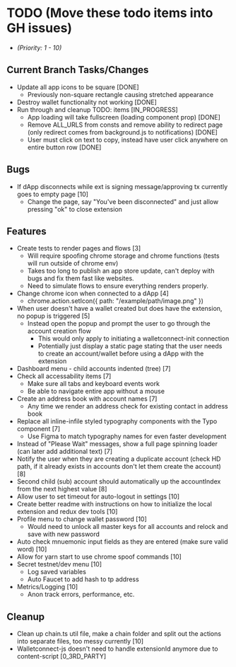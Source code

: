 # TODO (Move these todo items into GH issues)
* _(Priority: 1 - 10)_

## Current Branch Tasks/Changes
* Update all app icons to be square [DONE]
  - Previously non-square rectangle causing stretched appearance
* Destroy wallet functionality not working [DONE]
* Run through and cleanup TODO: items [IN_PROGRESS]
  - App loading will take fullscreen (loading component prop) [DONE]
  - Remove ALL_URLS from consts and remove ability to redirect page (only redirect comes from background.js to notifications) [DONE]
  - User must click on text to copy, instead have user click anywhere on entire button row [DONE]

## Bugs
* If dApp disconnects while ext is signing message/approving tx currently goes to empty page [10]
  - Change the page, say "You've been disconnected" and just allow pressing "ok" to close extension

## Features
* Create tests to render pages and flows [3]
  - Will require spoofing chrome storage and chrome functions (tests will run outside of chrome env)
  - Takes too long to publish an app store update, can't deploy with bugs and fix them fast like websites.
  - Need to simulate flows to ensure everything renders properly.
* Change chrome icon when connected to a dApp [4]
  - chrome.action.setIcon({ path: "/example/path/image.png" })
* When user doesn't have a wallet created but does have the extension, no popup is triggered [5]
  - Instead open the popup and prompt the user to go through the account creation flow
    - This would only apply to initiating a walletconnect-init connection
    - Potentially just display a static page stating that the user needs to create an account/wallet before using a dApp with the extension
* Dashboard menu - child accounts indented (tree) [7]
* Check all accessability items [7]
  - Make sure all tabs and keyboard events work
  - Be able to navigate entire app without a mouse
* Create an address book with account names [7]
  - Any time we render an address check for existing contact in address book
* Replace all inline-infile styled typography components with the Typo component [7]
  - Use Figma to match typography names for even faster development
* Instead of "Please Wait" messages, show a full page spinning loader (can later add additional text) [7]
* Notify the user when they are creating a duplicate account (check HD path, if it already exists in accounts don't let them create the account) [8]
* Second child (sub) account should automatically up the accountIndex from the next highest value [8]
* Allow user to set timeout for auto-logout in settings [10]
* Create better readme with instructions on how to initialize the local extension and redux dev tools [10]
* Profile menu to change wallet password [10]
  - Would need to unlock all master keys for all accounts and relock and save with new password
* Auto check mnuemonic input fields as they are entered (make sure valid word) [10]
* Allow for yarn start to use chrome spoof commands [10]
* Secret testnet/dev menu [10]
  - Log saved variables
  - Auto Faucet to add hash to tp address
* Metrics/Logging [10]
  - Anon track errors, performance, etc.

## Cleanup
* Clean up chain.ts util file, make a chain folder and split out the actions into separate files, too messy currently [10]
* Walletconnect-js doesn't need to handle extensionId anymore due to content-script [0_3RD_PARTY]
